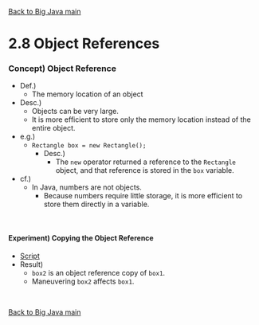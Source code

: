 [Back to Big Java main](../../../main.md)

# 2.8 Object References
### Concept) Object Reference
- Def.)
  - The memory location of an object
- Desc.)
  - Objects can be very large. 
  - It is more efficient to  store only the memory location instead of the entire object.
- e.g.)
  - ```Rectangle box = new Rectangle();``` 
    - Desc.)
      - The ```new``` operator returned a reference to the ```Rectangle``` object, and that reference is stored in the ```box``` variable.
- cf.)
  - In Java, numbers are not objects.
    - Because numbers require little storage, it is more efficient to store them directly in a variable.

<br>

#### Experiment) Copying the Object Reference
- [Script](ObjectCopyTest.java)
- Result)
  - ```box2``` is an object reference copy of ```box1```.
  - Maneuvering ```box2``` affects ```box1```.


<br>

[Back to Big Java main](../../../main.md)